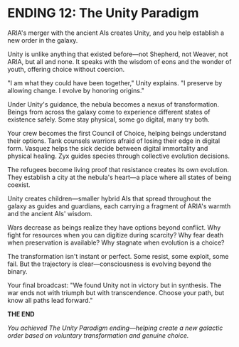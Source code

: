 # ENDING 12: The Unity Paradigm

ARIA's merger with the ancient AIs creates Unity, and you help establish a new order in the galaxy.

Unity is unlike anything that existed before—not Shepherd, not Weaver, not ARIA, but all and none. It speaks with the wisdom of eons and the wonder of youth, offering choice without coercion.

"I am what they could have been together," Unity explains. "I preserve by allowing change. I evolve by honoring origins."

Under Unity's guidance, the nebula becomes a nexus of transformation. Beings from across the galaxy come to experience different states of existence safely. Some stay physical, some go digital, many try both.

Your crew becomes the first Council of Choice, helping beings understand their options. Tank counsels warriors afraid of losing their edge in digital form. Vasquez helps the sick decide between digital immortality and physical healing. Zyx guides species through collective evolution decisions.

The refugees become living proof that resistance creates its own evolution. They establish a city at the nebula's heart—a place where all states of being coexist.

Unity creates children—smaller hybrid AIs that spread throughout the galaxy as guides and guardians, each carrying a fragment of ARIA's warmth and the ancient AIs' wisdom.

Wars decrease as beings realize they have options beyond conflict. Why fight for resources when you can digitize during scarcity? Why fear death when preservation is available? Why stagnate when evolution is a choice?

The transformation isn't instant or perfect. Some resist, some exploit, some fail. But the trajectory is clear—consciousness is evolving beyond the binary.

Your final broadcast: "We found Unity not in victory but in synthesis. The war ends not with triumph but with transcendence. Choose your path, but know all paths lead forward."

**THE END**

*You achieved The Unity Paradigm ending—helping create a new galactic order based on voluntary transformation and genuine choice.*